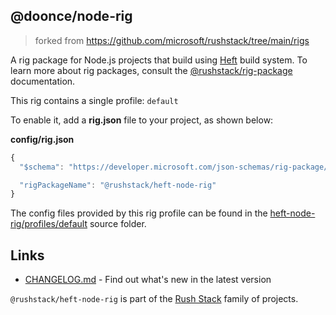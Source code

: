 ## @doonce/node-rig

> forked from https://github.com/microsoft/rushstack/tree/main/rigs

A rig package for Node.js projects that build using [Heft](https://www.npmjs.com/package/@rushstack/heft)
build system.  To learn more about rig packages, consult the
[@rushstack/rig-package](https://www.npmjs.com/package/@rushstack/rig-package) documentation.

This rig contains a single profile: `default`

To enable it, add a **rig.json** file to your project, as shown below:

**config/rig.json**
```js
{
  "$schema": "https://developer.microsoft.com/json-schemas/rig-package/rig.schema.json",

  "rigPackageName": "@rushstack/heft-node-rig"
}
```

The config files provided by this rig profile can be found in the [heft-node-rig/profiles/default](
https://github.com/microsoft/rushstack/tree/main/rigs/heft-node-rig/profiles/default) source folder.


## Links

- [CHANGELOG.md](
  https://github.com/microsoft/rushstack/blob/main/rigs/heft-node-rig/CHANGELOG.md) - Find
  out what's new in the latest version

`@rushstack/heft-node-rig` is part of the [Rush Stack](https://rushstack.io/) family of projects.
